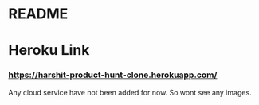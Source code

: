 # README
# Heroku Link

### https://harshit-product-hunt-clone.herokuapp.com/

Any cloud service have not been added for now. So wont see any images.
